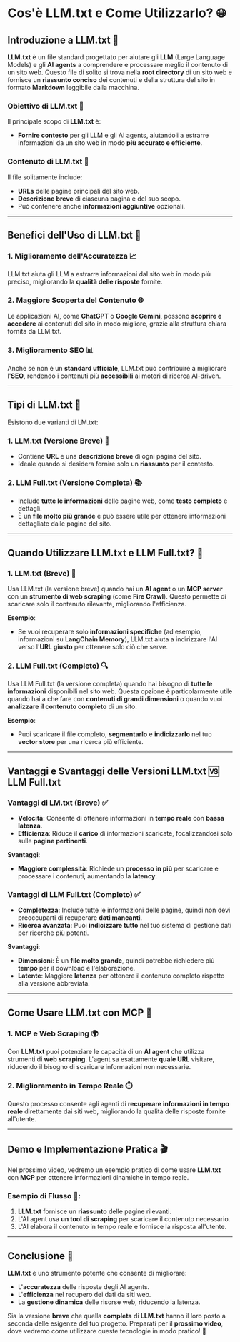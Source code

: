 # Cos'è LLM.txt e Come Utilizzarlo? 🌐

## Introduzione a LLM.txt 📝

**LLM.txt** è un file standard progettato per aiutare gli **LLM** (Large Language Models) e gli **AI agents** a comprendere e processare meglio il contenuto di un sito web. Questo file di solito si trova nella **root directory** di un sito web e fornisce un **riassunto conciso** dei contenuti e della struttura del sito in formato **Markdown** leggibile dalla macchina.

### Obiettivo di LLM.txt 🎯

Il principale scopo di **LLM.txt** è:

* **Fornire contesto** per gli LLM e gli AI agents, aiutandoli a estrarre informazioni da un sito web in modo **più accurato e efficiente**.

### Contenuto di LLM.txt 📂

Il file solitamente include:

* **URLs** delle pagine principali del sito web.
* **Descrizione breve** di ciascuna pagina e del suo scopo.
* Può contenere anche **informazioni aggiuntive** opzionali.

---

## Benefici dell'Uso di LLM.txt 🏅

### 1. **Miglioramento dell'Accuratezza** 📈

LLM.txt aiuta gli LLM a estrarre informazioni dal sito web in modo più preciso, migliorando la **qualità delle risposte** fornite.

### 2. **Maggiore Scoperta del Contenuto** 🌐

Le applicazioni AI, come **ChatGPT** o **Google Gemini**, possono **scoprire e accedere** ai contenuti del sito in modo migliore, grazie alla struttura chiara fornita da LLM.txt.

### 3. **Miglioramento SEO** 📊

Anche se non è un **standard ufficiale**, LLM.txt può contribuire a migliorare l'**SEO**, rendendo i contenuti più **accessibili** ai motori di ricerca AI-driven.

---

## Tipi di LLM.txt 📝

Esistono due varianti di LM.txt:

### 1. **LLM.txt (Versione Breve)** 📄

* Contiene **URL** e una **descrizione breve** di ogni pagina del sito.
* Ideale quando si desidera fornire solo un **riassunto** per il contesto.

### 2. **LLM Full.txt (Versione Completa)** 📚

* Include **tutte le informazioni** delle pagine web, come **testo completo** e dettagli.
* È un **file molto più grande** e può essere utile per ottenere informazioni dettagliate dalle pagine del sito.

---

## Quando Utilizzare LLM.txt e LLM Full.txt? 🤔

### 1. **LLM.txt (Breve)** 🔄

Usa LLM.txt (la versione breve) quando hai un **AI agent** o un **MCP server** con un **strumento di web scraping** (come **Fire Crawl**). Questo permette di scaricare solo il contenuto rilevante, migliorando l'efficienza.

**Esempio**:

* Se vuoi recuperare solo **informazioni specifiche** (ad esempio, informazioni su **LangChain Memory**), LLM.txt aiuta a indirizzare l'AI verso l'**URL giusto** per ottenere solo ciò che serve.

### 2. **LLM Full.txt (Completo)** 🔍

Usa LLM Full.txt (la versione completa) quando hai bisogno di **tutte le informazioni** disponibili nel sito web. Questa opzione è particolarmente utile quando hai a che fare con **contenuti di grandi dimensioni** o quando vuoi **analizzare il contenuto completo** di un sito.

**Esempio**:

* Puoi scaricare il file completo, **segmentarlo** e **indicizzarlo** nel tuo **vector store** per una ricerca più efficiente.

---

## Vantaggi e Svantaggi delle Versioni LLM.txt 🆚 LLM Full.txt

### **Vantaggi di LM.txt (Breve)** ✅

* **Velocità**: Consente di ottenere informazioni in **tempo reale** con **bassa latenza**.
* **Efficienza**: Riduce il **carico** di informazioni scaricate, focalizzandosi solo sulle **pagine pertinenti**.

**Svantaggi**:

* **Maggiore complessità**: Richiede un **processo in più** per scaricare e processare i contenuti, aumentando la **latency**.

### **Vantaggi di LLM Full.txt (Completo)** ✅

* **Completezza**: Include tutte le informazioni delle pagine, quindi non devi preoccuparti di recuperare **dati mancanti**.
* **Ricerca avanzata**: Puoi **indicizzare tutto** nel tuo sistema di gestione dati per ricerche più potenti.

**Svantaggi**:

* **Dimensioni**: È un **file molto grande**, quindi potrebbe richiedere più **tempo** per il download e l'elaborazione.
* **Latente**: Maggiore **latenza** per ottenere il contenuto completo rispetto alla versione abbreviata.

---

## Come Usare LLM.txt con MCP 🧩

### 1. **MCP e Web Scraping** 🌍

Con **LLM.txt** puoi potenziare le capacità di un **AI agent** che utilizza strumenti di **web scraping**. L'agent sa esattamente **quale URL** visitare, riducendo il bisogno di scaricare informazioni non necessarie.

### 2. **Miglioramento in Tempo Reale** ⏱️

Questo processo consente agli agenti di **recuperare informazioni in tempo reale** direttamente dai siti web, migliorando la qualità delle risposte fornite all'utente.

---

## Demo e Implementazione Pratica 🎬

Nel prossimo video, vedremo un esempio pratico di come usare **LLM.txt** con **MCP** per ottenere informazioni dinamiche in tempo reale.

### **Esempio di Flusso** 🔄:

1. **LLM.txt** fornisce un **riassunto** delle pagine rilevanti.
2. L'AI agent usa **un tool di scraping** per scaricare il contenuto necessario.
3. L'AI elabora il contenuto in tempo reale e fornisce la risposta all'utente.

---

## Conclusione 🎯

**LLM.txt** è uno strumento potente che consente di migliorare:

* L'**accuratezza** delle risposte degli AI agents.
* L'**efficienza** nel recupero dei dati da siti web.
* La **gestione dinamica** delle risorse web, riducendo la latenza.

Sia la versione **breve** che quella **completa** di **LLM.txt** hanno il loro posto a seconda delle esigenze del tuo progetto. Preparati per il **prossimo video**, dove vedremo come utilizzare queste tecnologie in modo pratico! 🚀



